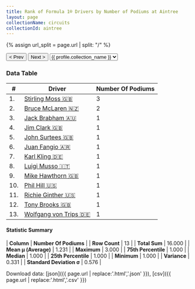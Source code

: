 ```yaml
---
title: Rank of Formula 1® Drivers by Number of Podiums at Aintree
layout: page
collectionName: circuits
collectionId: aintree
---
```


{% assign url_split = page.url | split: "/" %}
<div id="collection-navigation">
<button onclick="selector.options[selector.selectedIndex-1].value && (window.location = selector.options[selector.selectedIndex-1].value);">&lt; Prev</button>
<button onclick="selector.options[selector.selectedIndex+1].value && (window.location = selector.options[selector.selectedIndex+1].value);">Next &gt;</button>
<select id="selector" onchange="this.options[this.selectedIndex].value && (window.location = this.options[this.selectedIndex].value);">
  {% for collectionId in site.data[page.collectionName].refs %}
    {% if collectionId == page.collectionId %}
      {% assign selected = "selected" %}
    {% else %}
      {% assign selected = "" %}
    {% endif %}
    {% assign profile = site.data[page.collectionName][collectionId].profile %}
    <option value="/f1/{{ page.collectionName }}/{{ collectionId }}/{{ url_split[4] }}" {{ selected }}>{{ profile.collection_name }}</option>
  {% endfor %}
</select>
</div>

<canvas id="chart" width="400" height="180"></canvas>
<script>
var data = {
  "labels" : [
    "Stirling Moss",
    "Bruce McLaren",
    "Jack Brabham",
    "Jim Clark",
    "John Surtees",
    "Juan Fangio",
    "Karl Kling",
    "Luigi Musso",
    "Mike Hawthorn",
    "Phil Hill",
    "Richie Ginther",
    "Tony Brooks",
    "Wolfgang von Trips"
  ],
  "datasets" : [
    {
      "label" : "Number Of Podiums",
      "data" : [
        3,
        2,
        1,
        1,
        1,
        1,
        1,
        1,
        1,
        1,
        1,
        1,
        1
      ],
      "borderColor" : [
        "#1D181E",
        "#1D181E",
        "#1D181E",
        "#1D181E",
        "#1D181E",
        "#1D181E",
        "#1D181E",
        "#1D181E",
        "#1D181E",
        "#1D181E",
        "#1D181E",
        "#1D181E",
        "#1D181E"
      ],
      "borderWidth" : 1,
      "backgroundColor" : [
        "#9C8E8D",
        "#9C8E8D",
        "#9C8E8D",
        "#9C8E8D",
        "#9C8E8D",
        "#9C8E8D",
        "#9C8E8D",
        "#9C8E8D",
        "#9C8E8D",
        "#9C8E8D",
        "#9C8E8D",
        "#9C8E8D",
        "#9C8E8D"
      ]
    }
  ]
};
var options = {
  legend: {
    display: false
  },
  scales: {
    xAxes: [{
      ticks: {
        beginAtZero: true,
        maxRotation: 180,
        display: window.innerWidth > 800
      }
    }],
    yAxes: [{
      ticks: {
        beginAtZero: true
      }
    }]
  },
  onResize: function(chart, size) {
    chart.options.scales.xAxes[0].ticks.display = size.width > 800;
  }
};
var chart = new Chart("chart", {
    data: data,
    type: 'bar',
    options: options
});
</script>



### Data Table

| # | Driver | Number Of Podiums |
|--|--|--|
| 1. | [Stirling Moss 🇬🇧](/f1/drivers/moss) | 3 |
| 2. | [Bruce McLaren 🇳🇿](/f1/drivers/mclaren) | 2 |
| 3. | [Jack Brabham 🇦🇺](/f1/drivers/jack_brabham) | 1 |
| 4. | [Jim Clark 🇬🇧](/f1/drivers/clark) | 1 |
| 5. | [John Surtees 🇬🇧](/f1/drivers/surtees) | 1 |
| 6. | [Juan Fangio 🇦🇷](/f1/drivers/fangio) | 1 |
| 7. | [Karl Kling 🇩🇪](/f1/drivers/kling) | 1 |
| 8. | [Luigi Musso 🇮🇹](/f1/drivers/musso) | 1 |
| 9. | [Mike Hawthorn 🇬🇧](/f1/drivers/hawthorn) | 1 |
| 10. | [Phil Hill 🇺🇸](/f1/drivers/phil_hill) | 1 |
| 11. | [Richie Ginther 🇺🇸](/f1/drivers/ginther) | 1 |
| 12. | [Tony Brooks 🇬🇧](/f1/drivers/brooks) | 1 |
| 13. | [Wolfgang von Trips 🇩🇪](/f1/drivers/trips) | 1 |

#### Statistic Summary

| **Column** | **Number Of Podiums** |
| **Row Count** | 13 |
| **Total Sum** | 16.000 |
| **Mean μ (Average)** | 1.231 |
| **Maximum** | 3.000 |
| **75th Percentile** | 1.000 |
| **Median** | 1.000 |
| **25th Percentile** | 1.000 |
| **Minimum** | 1.000 |
| **Variance** | 0.331 |
| **Standard Deviation σ** | 0.576 |

Download data: [json]({{ page.url | replace:'.html','.json' }}), [csv]({{ page.url | replace:'.html','.csv' }})
